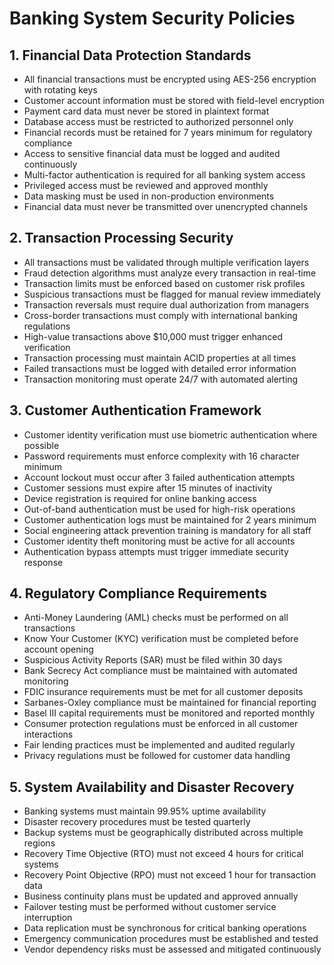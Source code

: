 # Banking System Security Policies

## 1. Financial Data Protection Standards
- All financial transactions must be encrypted using AES-256 encryption with rotating keys
- Customer account information must be stored with field-level encryption
- Payment card data must never be stored in plaintext format
- Database access must be restricted to authorized personnel only
- Financial records must be retained for 7 years minimum for regulatory compliance
- Access to sensitive financial data must be logged and audited continuously
- Multi-factor authentication is required for all banking system access
- Privileged access must be reviewed and approved monthly
- Data masking must be used in non-production environments
- Financial data must never be transmitted over unencrypted channels

## 2. Transaction Processing Security
- All transactions must be validated through multiple verification layers
- Fraud detection algorithms must analyze every transaction in real-time
- Transaction limits must be enforced based on customer risk profiles
- Suspicious transactions must be flagged for manual review immediately
- Transaction reversals must require dual authorization from managers
- Cross-border transactions must comply with international banking regulations
- High-value transactions above $10,000 must trigger enhanced verification
- Transaction processing must maintain ACID properties at all times
- Failed transactions must be logged with detailed error information
- Transaction monitoring must operate 24/7 with automated alerting

## 3. Customer Authentication Framework
- Customer identity verification must use biometric authentication where possible
- Password requirements must enforce complexity with 16 character minimum
- Account lockout must occur after 3 failed authentication attempts
- Customer sessions must expire after 15 minutes of inactivity
- Device registration is required for online banking access
- Out-of-band authentication must be used for high-risk operations
- Customer authentication logs must be maintained for 2 years minimum
- Social engineering attack prevention training is mandatory for all staff
- Customer identity theft monitoring must be active for all accounts
- Authentication bypass attempts must trigger immediate security response

## 4. Regulatory Compliance Requirements
- Anti-Money Laundering (AML) checks must be performed on all transactions
- Know Your Customer (KYC) verification must be completed before account opening
- Suspicious Activity Reports (SAR) must be filed within 30 days
- Bank Secrecy Act compliance must be maintained with automated monitoring
- FDIC insurance requirements must be met for all customer deposits
- Sarbanes-Oxley compliance must be maintained for financial reporting
- Basel III capital requirements must be monitored and reported monthly
- Consumer protection regulations must be enforced in all customer interactions
- Fair lending practices must be implemented and audited regularly
- Privacy regulations must be followed for customer data handling

## 5. System Availability and Disaster Recovery
- Banking systems must maintain 99.95% uptime availability
- Disaster recovery procedures must be tested quarterly
- Backup systems must be geographically distributed across multiple regions
- Recovery Time Objective (RTO) must not exceed 4 hours for critical systems
- Recovery Point Objective (RPO) must not exceed 1 hour for transaction data
- Business continuity plans must be updated and approved annually
- Failover testing must be performed without customer service interruption
- Data replication must be synchronous for critical banking operations
- Emergency communication procedures must be established and tested
- Vendor dependency risks must be assessed and mitigated continuously
